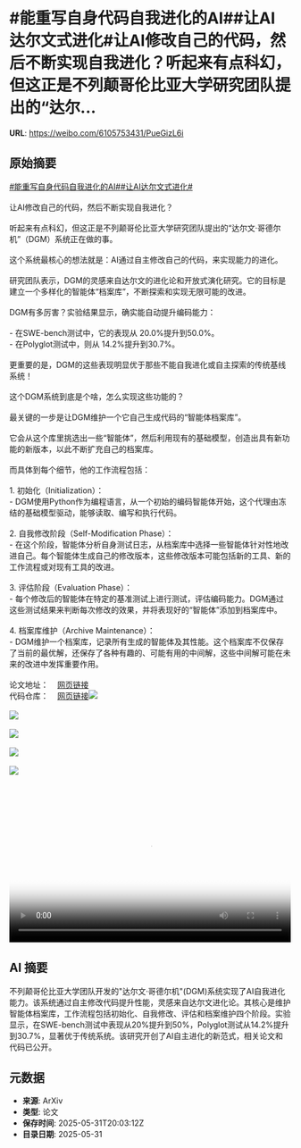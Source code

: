 # #能重写自身代码自我进化的AI##让AI达尔文式进化#让AI修改自己的代码，然后不断实现自我进化？听起来有点科幻，但这正是不列颠哥伦比亚大学研究团队提出的“达尔...

**URL**: https://weibo.com/6105753431/PueGizL6i

## 原始摘要

<a href="https://m.weibo.cn/search?containerid=231522type%3D1%26t%3D10%26q%3D%23%E8%83%BD%E9%87%8D%E5%86%99%E8%87%AA%E8%BA%AB%E4%BB%A3%E7%A0%81%E8%87%AA%E6%88%91%E8%BF%9B%E5%8C%96%E7%9A%84AI%23&amp;extparam=%23%E8%83%BD%E9%87%8D%E5%86%99%E8%87%AA%E8%BA%AB%E4%BB%A3%E7%A0%81%E8%87%AA%E6%88%91%E8%BF%9B%E5%8C%96%E7%9A%84AI%23" data-hide=""><span class="surl-text">#能重写自身代码自我进化的AI#</span></a><a href="https://m.weibo.cn/search?containerid=231522type%3D1%26t%3D10%26q%3D%23%E8%AE%A9AI%E8%BE%BE%E5%B0%94%E6%96%87%E5%BC%8F%E8%BF%9B%E5%8C%96%23&amp;extparam=%23%E8%AE%A9AI%E8%BE%BE%E5%B0%94%E6%96%87%E5%BC%8F%E8%BF%9B%E5%8C%96%23" data-hide=""><span class="surl-text">#让AI达尔文式进化#</span></a><br><br>让AI修改自己的代码，然后不断实现自我进化？<br><br>听起来有点科幻，但这正是不列颠哥伦比亚大学研究团队提出的“达尔文·哥德尔机”（DGM）系统正在做的事。<br><br>这个系统最核心的想法就是：AI通过自主修改自己的代码，来实现能力的进化。<br><br>研究团队表示，DGM的灵感来自达尔文的进化论和开放式演化研究。它的目标是建立一个多样化的智能体“档案库”，不断探索和实现无限可能的改进。<br><br>DGM有多厉害？实验结果显示，确实能自动提升编码能力：<br><br>- 在SWE-bench测试中，它的表现从 20.0%提升到50.0%。<br>- 在Polyglot测试中，则从 14.2%提升到30.7%。<br><br>更重要的是，DGM的这些表现明显优于那些不能自我进化或自主探索的传统基线系统！<br><br>这个DGM系统到底是个啥，怎么实现这些功能的？<br><br>最关键的一步是让DGM维护一个它自己生成代码的“智能体档案库”。<br><br>它会从这个库里挑选出一些“智能体”，然后利用现有的基础模型，创造出具有新功能的新版本，以此不断扩充自己的档案库。<br><br>而具体到每个细节，他的工作流程包括：<br><br>1. 初始化（Initialization）：<br>  - DGM使用Python作为编程语言，从一个初始的编码智能体开始，这个代理由冻结的基础模型驱动，能够读取、编写和执行代码。<br><br>2. 自我修改阶段（Self-Modification Phase）：<br>  - 在这个阶段，智能体分析自身测试日志，从档案库中选择一些智能体针对性地改进自己。每个智能体生成自己的修改版本，这些修改版本可能包括新的工具、新的工作流程或对现有工具的改进。<br><br>3. 评估阶段（Evaluation Phase）：<br>  - 每个修改后的智能体在特定的基准测试上进行测试，评估编码能力。DGM通过这些测试结果来判断每次修改的效果，并将表现好的“智能体”添加到档案库中。<br><br>4. 档案库维护（Archive Maintenance）：<br>  - DGM维护一个档案库，记录所有生成的智能体及其性能。这个档案库不仅保存了当前的最优解，还保存了各种有趣的、可能有用的中间解，这些中间解可能在未来的改进中发挥重要作用。<br><br>论文地址：<a href="https://weibo.cn/sinaurl?u=https%3A%2F%2Farxiv.org%2Fabs%2F2505.22954" data-hide=""><span class="url-icon"><img style="width: 1rem;height: 1rem" src="https://h5.sinaimg.cn/upload/2015/09/25/3/timeline_card_small_web_default.png" referrerpolicy="no-referrer"></span><span class="surl-text">网页链接</span></a><br>代码仓库：<a href="https://weibo.cn/sinaurl?u=https%3A%2F%2Fgithub.com%2Fjennyzzt%2Fdgm" data-hide=""><span class="url-icon"><img style="width: 1rem;height: 1rem" src="https://h5.sinaimg.cn/upload/2015/09/25/3/timeline_card_small_web_default.png" referrerpolicy="no-referrer"></span><span class="surl-text">网页链接</span></a><img style="" src="https://tvax1.sinaimg.cn/large/006Fd7o3gy1i1xo7uzd8zj30wc0a8whm.jpg" referrerpolicy="no-referrer"><br><br><img style="" src="https://tvax4.sinaimg.cn/large/006Fd7o3gy1i1xo7u3gzyj31uu0vs11b.jpg" referrerpolicy="no-referrer"><br><br><img style="" src="https://tvax2.sinaimg.cn/large/006Fd7o3ly1i1xob6wvc1j30u00gwq2z.jpg" referrerpolicy="no-referrer"><br><br><img style="" src="https://tvax2.sinaimg.cn/large/006Fd7o3gy1i1xo7wgwjvj30uu0asq79.jpg" referrerpolicy="no-referrer"><br><br><img style="" src="https://tvax4.sinaimg.cn/large/006Fd7o3gy1i1xo7ysom9j30uo0cetf5.jpg" referrerpolicy="no-referrer"><br><br><br clear="both"><div style="clear: both"></div><video controls="controls" poster="https://tvax1.sinaimg.cn/orj480/006Fd7o3ly1i1xob7049tj30u00gwq2z.jpg" style="width: 100%"><source src="https://f.video.weibocdn.com/o0/h4eSxBo1lx08oEudaI3m010412001ngE0E010.mp4?label=mp4_720p&amp;template=1080x608.25.0&amp;ori=0&amp;ps=1CwnkDw1GXwCQx&amp;Expires=1748725335&amp;ssig=PSriZJKpsv&amp;KID=unistore,video"><source src="https://f.video.weibocdn.com/o0/rmNXWOx1lx08oEucSvcA010412000XoZ0E010.mp4?label=mp4_hd&amp;template=852x480.25.0&amp;ori=0&amp;ps=1CwnkDw1GXwCQx&amp;Expires=1748725335&amp;ssig=%2FbTc9saCRs&amp;KID=unistore,video"><source src="https://f.video.weibocdn.com/o0/KfOuhrAKlx08oEucFTNm010412000EuH0E010.mp4?label=mp4_ld&amp;template=636x360.25.0&amp;ori=0&amp;ps=1CwnkDw1GXwCQx&amp;Expires=1748725335&amp;ssig=EAvOxtP4ww&amp;KID=unistore,video"><p>视频无法显示，请前往<a href="https://video.weibo.com/show?fid=1034%3A5172061962698803" target="_blank" rel="noopener noreferrer">微博视频</a>观看。</p></video>

## AI 摘要

不列颠哥伦比亚大学团队开发的"达尔文·哥德尔机"(DGM)系统实现了AI自我进化能力。该系统通过自主修改代码提升性能，灵感来自达尔文进化论。其核心是维护智能体档案库，工作流程包括初始化、自我修改、评估和档案维护四个阶段。实验显示，在SWE-bench测试中表现从20%提升到50%，Polyglot测试从14.2%提升到30.7%，显著优于传统系统。该研究开创了AI自主进化的新范式，相关论文和代码已公开。

## 元数据

- **来源**: ArXiv
- **类型**: 论文
- **保存时间**: 2025-05-31T20:03:12Z
- **目录日期**: 2025-05-31
